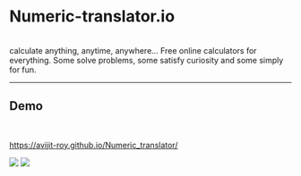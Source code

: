 # Numeric-translator.io
<br>
calculate anything, anytime, anywhere... Free online calculators for everything. Some solve problems, some satisfy curiosity and some simply for fun.
<br>
<hr>
<h2>Demo</h2>
<br>

https://avijit-roy.github.io/Numeric_translator/

![](https://raw.githubusercontent.com/Avijit-roy/Numeric_translator.io/main/screenshots/Screenshot_20221126_093850.png)
![](https://raw.githubusercontent.com/Avijit-roy/Numeric_translator.io/main/screenshots/Screenshot_20221126_094006.png)



